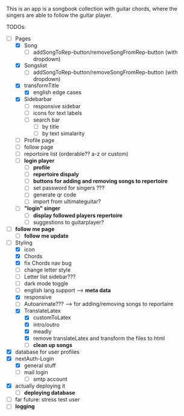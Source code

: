 This is an app is a songbook collection with guitar chords, where the singers are able to follow the guitar player.

TODOs: 
- [ ] Pages
  - [x] Song
    - [ ] addSongToRep-button/removeSongFromRep-button (with dropdown)
  - [x] Songslist
    - [ ] addSongToRep-button/removeSongFromRep-button (with dropdown)
  - [x] transformTitle 
    - [x] english edge cases
  - [x] Sidebarbar
    - [ ] responsive sidebar
    - [ ] icons for text labels
    - [ ] search bar
      - [ ] by title
      - [ ] by text simalarity
  - [ ] Profile page
  - [ ] follow page
  - [ ] reportoire list (orderable?? a-z or custom)
  - [ ] **login player**
    - [ ] **profile**
    - [ ] **repertoire dispaly**
    - [ ] **buttons for adding and removing songs to repertoire**
    - [ ] set password for singers ???
    - [ ] generate qr code
    - [ ] import from ultimateguitar?
  - [ ] **"login" singer**
    - [ ] **display followed players repertoire**
    - [ ] suggestions to guitarplayer?
- [ ] **follow me page**
  - [ ] **follow me update**
- [ ] Styling
  - [x] icon
  - [x] Chords
  - [x] fix Chords nav bug
  - [ ] change letter style
  - [ ] Letter list sidebar???
  - [ ] dark mode toggle
  - [ ] english lang support --> **meta data**
  - [x] responsive
  - [ ] Autoanimate??? --> for adding/removing songs to reportaire
  - [x] TranslateLatex 
    - [x] customToLatex
    - [x] intro/outro
    - [x] meadly
    - [x] remove translateLatex and transform the files to html
    - [ ] **clean up songs**
- [x] database for user profiles
- [x] nextAuth-Login
  - [x] general stuff 
  - [ ] mail login
    - [ ] smtp account
- [x] actually deploying it
  - [ ] **deploying database**
- [ ] far future: stress test user
- [ ] **logging**  